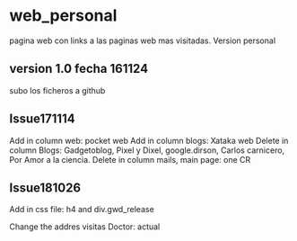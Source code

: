 # web_personal
pagina web con links a las paginas web mas visitadas. Version personal

## version 1.0  fecha 161124
subo los ficheros a github

## Issue171114 
Add in column web:    pocket web 
Add in column blogs:  Xataka web 
Delete in column Blogs:  Gadgetoblog, Pixel y Dixel, google.dirson, Carlos carnicero, Por Amor a la ciencia.
Delete in column mails, main page:  one CR



## Issue181026

Add in css file:  h4 and div.gwd_release

Change the addres visitas Doctor:  actual 

